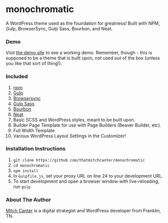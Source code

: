 # monochromatic

A WordPress theme used as the foundation for greatness! Built with NPM, Gulp, BrowserSync, Gulp Sass, Bourbon, and Neat.

### Demo

Visit [the demo site](http://monochrome.mitchcanter.com/) to see a working demo. Remember, though - this is supposed to be a theme that is built upon, not used out of the box (unless you like that sort of thing!).

### Included

1. [npm](https://www.npmjs.com/)
2. [Gulp](http://gulpjs.com/)
3. [Browsersync](https://www.browsersync.io/docs/gulp/)
4. [Gulp Sass](https://www.npmjs.com/package/gulp-sass)
5. [Bourbon](http://bourbon.io/)
6. [Neat](http://neat.bourbon.io/)
7. Basic SCSS and WordPress styles, meant to be built upon.
8. Builder Page Template for use with Page Builders (Beaver Builder, etc).
9. Full Width Template
10. Various WordPress Layout Settings in the Customizer!

### Installation Instructions

1. ``git clone https://github.com/thatmitchcanter/monochromatic``
2. ``cd monochromatic``
3. ``npm install``
4. In ``Gulpfile.js``, set your proxy URL on line 24 to your development URL.
5. To start development and open a browser window with live-reloading, run ``gulp``

### About The Author

[Mitch Canter](http://www.mitchcanter.me) is a digital strategist and WordPress developer from Franklin, TN.
